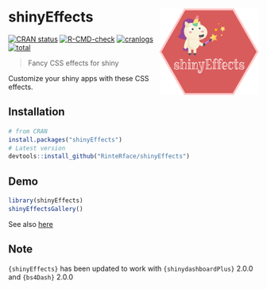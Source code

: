 # shinyEffects <img src="man/figures/shinyEffects_pink.png" width=200 align="right" />
[![CRAN status](https://www.r-pkg.org/badges/version/shinyEffects)](https://cran.r-project.org/package=shinyEffects)
[![R-CMD-check](https://github.com/RinteRface/shinyEffects/workflows/R-CMD-check/badge.svg)](https://github.com/RinteRface/shinyEffects/actions)
[![cranlogs](https://cranlogs.r-pkg.org/badges/shinyEffects)](https://cran.r-project.org/package=shinyEffects)
[![total](https://cranlogs.r-pkg.org/badges/grand-total/shinyEffects)](https://www.rpackages.io/package/shinyEffects)

> Fancy CSS effects for shiny

Customize your shiny apps with these CSS effects.

## Installation

```r
# from CRAN
install.packages("shinyEffects")
# Latest version
devtools::install_github("RinteRface/shinyEffects")
```

## Demo

```r
library(shinyEffects)
shinyEffectsGallery()
```

See also [here](https://rinterface.com/shiny/shinyEffects/)

## Note
`{shinyEffects}` has been updated to work with `{shinydashboardPlus}` 2.0.0 and `{bs4Dash}` 2.0.0

